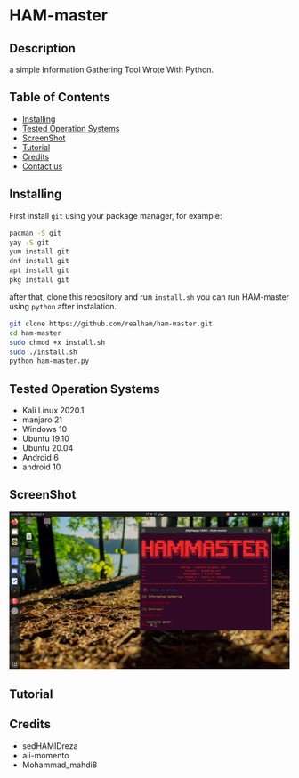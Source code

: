 
# HAM-master

## Description

a simple Information Gathering Tool Wrote With Python.


## Table of Contents
* [Installing](https://github.com/ali-moments/ham-master/blob/master/README.md#installing)
* [Tested Operation Systems](https://github.com/ali-moments/ham-master/blob/master/README.md#tested-operation-systems)
* [ScreenShot](https://github.com/ali-moments/ham-master/blob/master/README.md#screenshot)
* [Tutorial](https://github.com/ali-moments/ham-master/blob/master/README.md#tutorial)
* [Credits](https://github.com/ali-moments/ham-master/blob/master/README.md#credits)
* [Contact us](https://github.com/ali-moments/ham-master/blob/master/README.md#contact-us)

## Installing
First install `git` using your package manager, for example:
```bash
pacman -S git
yay -S git
yum install git
dnf install git
apt install git
pkg install git
```
after that, clone this repository and run `install.sh` 
you can run HAM-master using `python` after instalation.
```bash
git clone https://github.com/realham/ham-master.git
cd ham-master
sudo chmod +x install.sh
sudo ./install.sh
python ham-master.py
```


## Tested Operation Systems 
- Kali Linux 2020.1
- manjaro 21
- Windows 10
- Ubuntu 19.10
- Ubuntu 20.04
- Android 6
- android 10


## ScreenShot
![ScreenShot](https://raw.githubusercontent.com/ali-moments/ham-master/master/Screenshot%20of%20HAM-Master.png)


## Tutorial


## Credits
-    sedHAMIDreza 
-    ali-momento
-    Mohammad_mahdi8 
